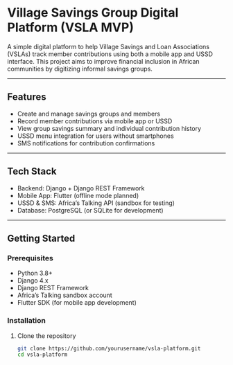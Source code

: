 # Village Savings Group Digital Platform (VSLA MVP)

A simple digital platform to help Village Savings and Loan Associations (VSLAs) track member contributions using both a mobile app and USSD interface. This project aims to improve financial inclusion in African communities by digitizing informal savings groups.

---

## Features

- Create and manage savings groups and members  
- Record member contributions via mobile app or USSD  
- View group savings summary and individual contribution history  
- USSD menu integration for users without smartphones  
- SMS notifications for contribution confirmations

---

## Tech Stack

- Backend: Django + Django REST Framework  
- Mobile App: Flutter (offline mode planned)  
- USSD & SMS: Africa’s Talking API (sandbox for testing)  
- Database: PostgreSQL (or SQLite for development)

---

## Getting Started

### Prerequisites

- Python 3.8+  
- Django 4.x  
- Django REST Framework  
- Africa’s Talking sandbox account  
- Flutter SDK (for mobile app development)

### Installation

1. Clone the repository  
   ```bash
   git clone https://github.com/yourusername/vsla-platform.git
   cd vsla-platform